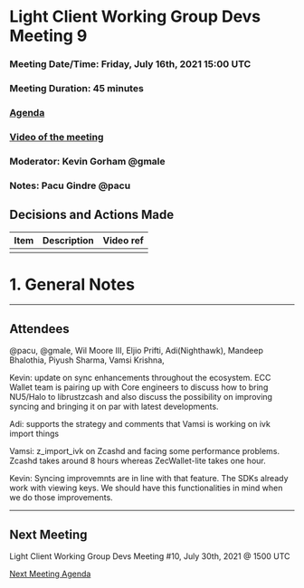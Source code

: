 # Light Client Working Group Devs Meeting 9
### Meeting Date/Time: Friday, July 16th, 2021 15:00 UTC
### Meeting Duration: 45 minutes
### [Agenda](https://github.com/zcash/lcwg/issues/15)
### [Video of the meeting](not-recorded)
### Moderator: Kevin Gorham @gmale
### Notes: Pacu Gindre @pacu

## Decisions and Actions Made
| Item | Description | Video ref |
| ------------- | ----------- | --------- |
| | ||

# 1. General Notes
-------------------------------------------
## Attendees
@pacu, @gmale, Wil Moore III,  Eljio Prifti, Adi(Nighthawk),  Mandeep Bhalothia, Piyush Sharma, Vamsi Krishna, 


Kevin: update on sync enhancements throughout the ecosystem. ECC Wallet team is pairing up with Core engineers to discuss how to bring NU5/Halo to librustzcash and also discuss the possibility on improving syncing and bringing it on par with latest developments.

Adi: supports the strategy and comments that Vamsi is working on ivk import things

Vamsi: z_import_ivk on Zcashd and facing some performance problems. Zcashd takes around 8 hours whereas ZecWallet-lite takes one hour.

Kevin: Syncing improvemnts are in line with that feature. The SDKs already work with viewing keys. We should have this functionalities in mind when we do those improvements.




---------------------------------------

## Next Meeting
Light Client Working Group Devs Meeting #10, July 30th, 2021 @ 1500 UTC

[Next Meeting Agenda](https://github.com/zcash/lcwg/issues/TKTKTK)

